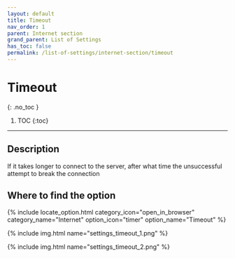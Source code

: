 ```yaml
---
layout: default
title: Timeout
nav_order: 1
parent: Internet section
grand_parent: List of Settings
has_toc: false
permalink: /list-of-settings/internet-section/timeout
---
```


# Timeout
{: .no_toc }

1. TOC
{:toc}

---

## Description
If it takes longer to connect to the server, after what time the unsuccessful attempt to break the connection

## Where to find the option
{% include locate_option.html category_icon="open_in_browser" category_name="Internet" option_icon="timer" option_name="Timeout" %}

{% include img.html name="settings_timeout_1.png" %}

{% include img.html name="settings_timeout_2.png" %}
